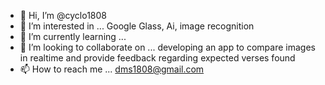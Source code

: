 - 👋 Hi, I’m @cyclo1808
- 👀 I’m interested in ... Google Glass, Ai, image recognition
- 🌱 I’m currently learning ...
- 💞️ I’m looking to collaborate on ... developing an app to compare images in realtime and provide feedback regarding expected verses found
- 📫 How to reach me ... dms1808@gmail.com

<!---
cyclo1808/cyclo1808 is a ✨ special ✨ repository because its `README.md` (this file) appears on your GitHub profile.
You can click the Preview link to take a look at your changes.
--->
